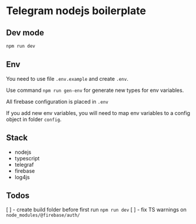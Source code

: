 # Telegram nodejs boilerplate

## Dev mode

```bash
npm run dev
```

## Env

You need to use file `.env.example` and create `.env`.

Use command `npm run gen-env` for generate new types for env variables.

All firebase configuration is placed in `.env`

If you add new env variables, you will need to map env variables to a config object in folder `config`.

## Stack

- nodejs
- typescript
- telegraf
- firebase
- log4js

## Todos

[ ] - create build folder before first run `npm run dev`
[ ] - fix TS warnings on `node_modules/@firebase/auth/`
